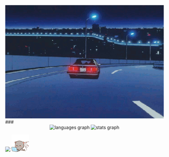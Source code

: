 <div align="center">
   <img height="360" width="640" src="https://github.com/chudik63/chudik63/blob/main/gif2.gif">
</div>
###


<div align="center">
   <img src="https://github-readme-stats.vercel.app/api/top-langs?username=chudik63&locale=en&hide_title=false&layout=compact&card_width=320&theme=tokyonight&hide_border=false&order=2" height="150" alt="languages graph"  />
   <img src="https://github-readme-stats.vercel.app/api?username=chudik63&hide_title=false&hide_rank=false&show_icons=true&include_all_commits=true&count_private=true&disable_animations=false&theme=tokyonight&locale=en&hide_border=false&order=1" height="150" alt="stats graph"  />
</div>


<div align="center">
   <p align="left"> 
   <img src="https://skillicons.dev/icons?i=go,c,cpp,docker,py,debian" />
   <img height="55" width="55" src="https://github.com/chudik63/chudik63/blob/main/cats.gif">
   </p>
</div>




###

